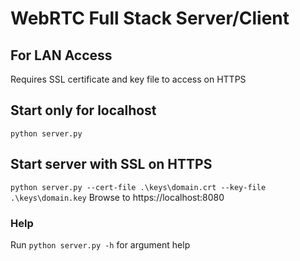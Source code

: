 # WebRTC Full Stack Server/Client

## For LAN Access
Requires SSL certificate and key file to access on HTTPS

## Start only for localhost
`python server.py`

## Start server with SSL on HTTPS
`python server.py --cert-file .\keys\domain.crt --key-file .\keys\domain.key`
Browse to https://localhost:8080

### Help
Run `python server.py -h` for argument help